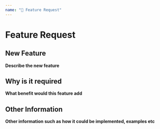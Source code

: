 ```yaml
---
name: "🚀 Feature Request"
---
```


# Feature Request

## New Feature

**Describe the new feature**

## Why is it required

**What benefit would this feature add**

## Other Information

**Other information such as how it could be implemented, examples etc**